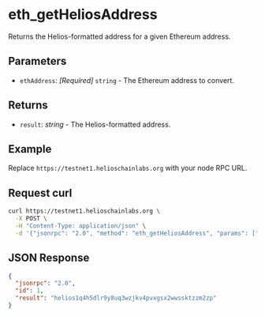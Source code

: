 # eth_getHeliosAddress

Returns the Helios-formatted address for a given Ethereum address.

## Parameters

- `ethAddress`: *[Required]* `string` - The Ethereum address to convert.

## Returns

- `result`: *string* - The Helios-formatted address.

## Example

Replace `https://testnet1.helioschainlabs.org` with your node RPC URL.

## Request curl
```sh
curl https://testnet1.helioschainlabs.org \
  -X POST \
  -H "Content-Type: application/json" \
  -d '{"jsonrpc": "2.0", "method": "eth_getHeliosAddress", "params": ["0xd8dA6BF26964aF9D7eEd9e03E53415D37aA96045"], "id": 1}'
```

## JSON Response
```json
{
  "jsonrpc": "2.0",
  "id": 1,
  "result": "helios1q4h5dlr9y8uq3wzjkv4pvxgsx2wwssktzzm2zp"
}
```
